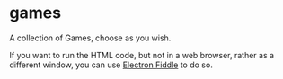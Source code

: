 # games
A collection of Games, choose as you wish.


If you want to run the HTML code, but not in a web browser, rather as a different window, you can use [Electron Fiddle](https://www.electronjs.org/fiddle) to do so.
